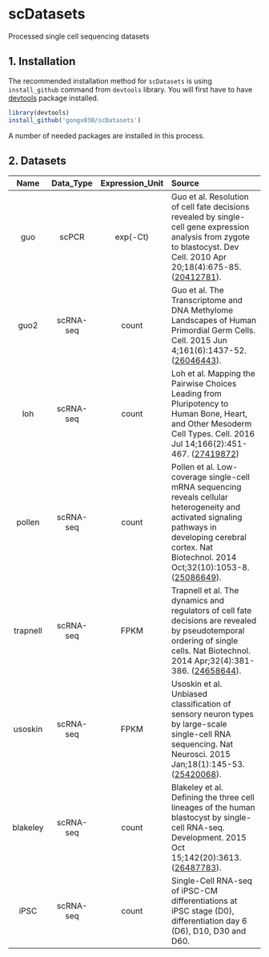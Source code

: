 # scDatasets

Processed single cell sequencing datasets

## 1. Installation

The recommended installation method for `scDatasets` is using `install_github` command from `devtools` library.  You will first have to have [devtools](https://github.com/hadley/devtools) package installed.

```r
library(devtools)
install_github('gongx030/scDatasets')
```

A number of needed packages are installed in this process.

## 2. Datasets

| Name | Data_Type | Expression_Unit | Source |
| :---: | :---: | :---: | :--- |
| guo | scPCR | exp(-Ct) | Guo et al. Resolution of cell fate decisions revealed by single-cell gene expression analysis from zygote to blastocyst. Dev Cell. 2010 Apr 20;18(4):675-85. ([20412781](https://www.ncbi.nlm.nih.gov/pubmed/20412781)). |
| guo2 | scRNA-seq | count | Guo et al. The Transcriptome and DNA Methylome Landscapes of Human Primordial Germ Cells. Cell. 2015 Jun 4;161(6):1437-52. ([26046443](https://www.ncbi.nlm.nih.gov/pubmed/26046443)).  |
| loh | scRNA-seq | count | Loh et al. Mapping the Pairwise Choices Leading from Pluripotency to Human Bone, Heart, and Other Mesoderm Cell Types. Cell. 2016 Jul 14;166(2):451-467. ([27419872](https://www.ncbi.nlm.nih.gov/pubmed/27419872)) |
| pollen | scRNA-seq | count | Pollen et al. Low-coverage single-cell mRNA sequencing reveals cellular heterogeneity and activated signaling pathways in developing cerebral cortex. Nat Biotechnol. 2014 Oct;32(10):1053-8. ([25086649](https://www.ncbi.nlm.nih.gov/pubmed/25086649)).  |
| trapnell | scRNA-seq | FPKM | Trapnell et al. The dynamics and regulators of cell fate decisions are revealed by pseudotemporal ordering of single cells. Nat Biotechnol. 2014 Apr;32(4):381-386. ([24658644](https://www.ncbi.nlm.nih.gov/pubmed/24658644)). |
| usoskin | scRNA-seq | FPKM | Usoskin et al. Unbiased classification of sensory neuron types by large-scale single-cell RNA sequencing. Nat Neurosci. 2015 Jan;18(1):145-53. ([25420068](https://www.ncbi.nlm.nih.gov/pubmed/25420068)). |
| blakeley | scRNA-seq | count | Blakeley et al. Defining the three cell lineages of the human blastocyst by single-cell RNA-seq. Development. 2015 Oct 15;142(20):3613.  ([26487783](https://www.ncbi.nlm.nih.gov/pubmed/26487783)). |
| iPSC | scRNA-seq | count | Single-Cell RNA-seq of iPSC-CM differentiations at iPSC stage (D0), differentiation day 6 (D6), D10, D30 and D60. |

